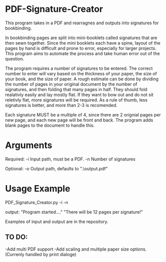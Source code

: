 # PDF-Signature-Creator

This program takes in a PDF and rearragnes and outputs into signatures for bookbinding.

In bookbinding pages are split into mini-booklets called signatures that are then sewn together. Since the mini booklets each have a spine, layout of the pages by hand is difficult and prone to error, especially for larger projects. This program aims to automate the process and take human error out of the question.

The program requires a number of signatures to be entered. The correct number to enter will vary based on the thickness of your paper, the size of your book, and the size of paper. A rough estimate can be done by dividing the number of pages in your original document by the number of signatures, and then folding that many pages in half. They should fold realativly easily and lay mostly flat. If they want to bow out and do not sit reletivly flat, more signatures will be required. As a rule of thumb, less signatures is better, and more than 2-3 is recomended.

Each signature MUST be a multiple of 4, since there are 2 orignial pages per new page, and each new page will be front and back. The program adds blank pages to the document to handle this.

# Arguments

Required:
-i Input path, must be a PDF.
-n Number of signatures

Optional:
-o Output path, defaults to ".\output.pdf"

# Usage Example

PDF_Signature_Creator.py -i <path to original PDF> -n <number of signatures>
  
output:
"Program started...."
"There will be 12 pages per signature!"

Examples of input and output are in the repository.

TO DO:
------
-Add multi PDF support
-Add scaling and multiple paper size options. (Currenly handled by print dialoge)
